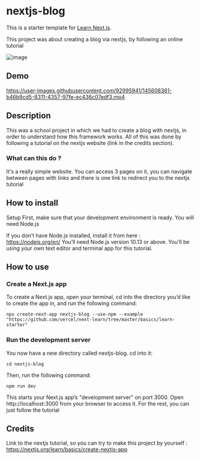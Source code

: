 # nextjs-blog

This is a starter template for [Learn Next.js](https://nextjs.org/learn).

This project was about creating a blog via nextjs, by following an online tutorial

![image](https://user-images.githubusercontent.com/92995941/145587188-a8a103c8-8328-41d0-b0d4-58499757cc40.png)

## Demo


https://user-images.githubusercontent.com/92995941/145608361-b46b9cd5-8311-4357-97fe-ec436c07edf3.mp4


## Description
This was a school project in which we had to create a blog with nextjs, in order to understand how this framework works. All of this was done by following a tutorial on the nextjs website (link in the credits section).

### What can this do ?
It's a really simple website. You can access 3 pages on it, you can navigate between pages with links and there is one link to redirect you to the nextjs tutorial

## How to install
Setup
First, make sure that your development environment is ready. You will need Node.js

If you don’t have Node.js installed, install it from here : https://nodejs.org/en/ 
You’ll need Node.js version 10.13 or above.
You’ll be using your own text editor and terminal app for this tutorial.

## How to use
### Create a Next.js app
To create a Next.js app, open your terminal, cd into the directory you’d like to create the app in, and run the following command:
```terminal
npx create-next-app nextjs-blog --use-npm --example "https://github.com/vercel/next-learn/tree/master/basics/learn-starter"
```
### Run the development server
You now have a new directory called nextjs-blog. cd into it:
```terminal
cd nextjs-blog
```
Then, run the following command:
```terminal
npm run dev
```
This starts your Next.js app’s "development server" on port 3000.
Open http://localhost:3000 from your browser to access it. 
For the rest, you can just follow the tutorial

## Credits
Link to the nextjs tutorial, so you can try to make this project by yourself : https://nextjs.org/learn/basics/create-nextjs-app

